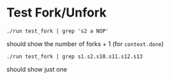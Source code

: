 # Test Fork/Unfork

```
./run test_fork | grep 's2 a NOP'
```

should show the number of forks + 1 (for `context.done`)

```
./run test_fork | grep s1.s2.s10.s11.s12.s13
```

should show just one
